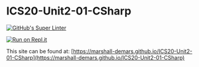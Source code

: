 # ICS20-Unit2-01-CSharp

[![GitHub's Super Linter](https://github.com/marshall-demars/ICS20-Unit2-01-CSharp/workflows/GitHub's%20Super%20Linter/badge.svg)](https://github.com/marshall-demars/ICS20-Unit2-01-CSharp/actions)

[![Run on Repl.it](https://repl.it/badge/github/marshall-demars/ICS20-Unit2-01-CSharp)](https://repl.it/github/marshall-demars/ICS20-Unit2-01-CSharp)

This site can be found at: [https://marshall-demars.github.io/ICS20-Unit2-01-CSharp](https://marshall-demars.github.io/ICS20-Unit2-01-CSharp)
